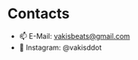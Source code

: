 # Contacts
- 📫 E-Mail: vakisbeats@gmail.com
- 📸 Instagram: @vakisddot

<!---
vakisddot/vakisddot is a ✨ special ✨ repository because its `README.md` (this file) appears on your GitHub profile.
You can click the Preview link to take a look at your changes.
--->
